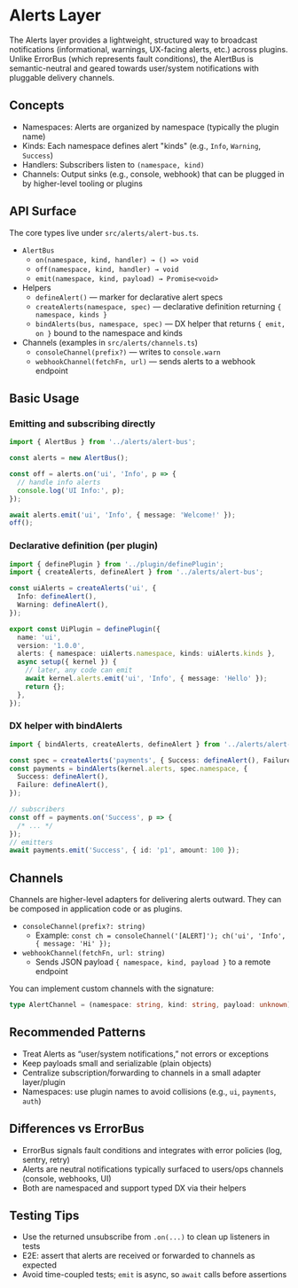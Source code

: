 # Alerts Layer

The Alerts layer provides a lightweight, structured way to broadcast notifications (informational, warnings, UX-facing alerts, etc.) across plugins. Unlike ErrorBus (which represents fault conditions), the AlertBus is semantic-neutral and geared towards user/system notifications with pluggable delivery channels.

## Concepts

- Namespaces: Alerts are organized by namespace (typically the plugin name)
- Kinds: Each namespace defines alert "kinds" (e.g., `Info`, `Warning`, `Success`)
- Handlers: Subscribers listen to `(namespace, kind)`
- Channels: Output sinks (e.g., console, webhook) that can be plugged in by higher-level tooling or plugins

## API Surface

The core types live under `src/alerts/alert-bus.ts`.

- `AlertBus`
  - `on(namespace, kind, handler) → () => void`
  - `off(namespace, kind, handler) → void`
  - `emit(namespace, kind, payload) → Promise<void>`
- Helpers
  - `defineAlert()` — marker for declarative alert specs
  - `createAlerts(namespace, spec)` — declarative definition returning `{ namespace, kinds }`
  - `bindAlerts(bus, namespace, spec)` — DX helper that returns `{ emit, on }` bound to the namespace and kinds
- Channels (examples in `src/alerts/channels.ts`)
  - `consoleChannel(prefix?)` — writes to `console.warn`
  - `webhookChannel(fetchFn, url)` — sends alerts to a webhook endpoint

## Basic Usage

### Emitting and subscribing directly

```ts
import { AlertBus } from '../alerts/alert-bus';

const alerts = new AlertBus();

const off = alerts.on('ui', 'Info', p => {
  // handle info alerts
  console.log('UI Info:', p);
});

await alerts.emit('ui', 'Info', { message: 'Welcome!' });
off();
```

### Declarative definition (per plugin)

```ts
import { definePlugin } from '../plugin/definePlugin';
import { createAlerts, defineAlert } from '../alerts/alert-bus';

const uiAlerts = createAlerts('ui', {
  Info: defineAlert(),
  Warning: defineAlert(),
});

export const UiPlugin = definePlugin({
  name: 'ui',
  version: '1.0.0',
  alerts: { namespace: uiAlerts.namespace, kinds: uiAlerts.kinds },
  async setup({ kernel }) {
    // later, any code can emit
    await kernel.alerts.emit('ui', 'Info', { message: 'Hello' });
    return {};
  },
});
```

### DX helper with bindAlerts

```ts
import { bindAlerts, createAlerts, defineAlert } from '../alerts/alert-bus';

const spec = createAlerts('payments', { Success: defineAlert(), Failure: defineAlert() });
const payments = bindAlerts(kernel.alerts, spec.namespace, {
  Success: defineAlert(),
  Failure: defineAlert(),
});

// subscribers
const off = payments.on('Success', p => {
  /* ... */
});
// emitters
await payments.emit('Success', { id: 'p1', amount: 100 });
```

## Channels

Channels are higher-level adapters for delivering alerts outward. They can be composed in application code or as plugins.

- `consoleChannel(prefix?: string)`
  - Example: `const ch = consoleChannel('[ALERT]'); ch('ui', 'Info', { message: 'Hi' });`
- `webhookChannel(fetchFn, url: string)`
  - Sends JSON payload `{ namespace, kind, payload }` to a remote endpoint

You can implement custom channels with the signature:

```ts
type AlertChannel = (namespace: string, kind: string, payload: unknown) => Promise<void> | void;
```

## Recommended Patterns

- Treat Alerts as “user/system notifications,” not errors or exceptions
- Keep payloads small and serializable (plain objects)
- Centralize subscription/forwarding to channels in a small adapter layer/plugin
- Namespaces: use plugin names to avoid collisions (e.g., `ui`, `payments`, `auth`)

## Differences vs ErrorBus

- ErrorBus signals fault conditions and integrates with error policies (log, sentry, retry)
- Alerts are neutral notifications typically surfaced to users/ops channels (console, webhooks, UI)
- Both are namespaced and support typed DX via their helpers

## Testing Tips

- Use the returned unsubscribe from `.on(...)` to clean up listeners in tests
- E2E: assert that alerts are received or forwarded to channels as expected
- Avoid time-coupled tests; `emit` is async, so `await` calls before assertions
